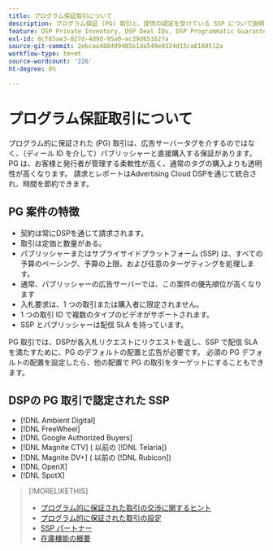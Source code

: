 ```yaml
---
title: プログラム保証取引について
description: プログラム保証 (PG) 取引と、提供の認定を受けている SSP について説明します。
feature: DSP Private Inventory, DSP Deal IDs, DSP Programmatic Guaranteed Deals
exl-id: 8cf85ae3-027d-4d9d-95a0-ac39d651627a
source-git-commit: 2ebcaa488499485b1da549e0324d15ca8160512a
workflow-type: tm+mt
source-wordcount: '226'
ht-degree: 0%

---
```


# プログラム保証取引について

プログラム的に保証された (PG) 取引は、広告サーバータグを介するのではなく、（ディール ID を介して）パブリッシャーと直接購入する保証があります。 PG は、お客様と発行者が管理する柔軟性が高く、通常のタグの購入よりも透明性が高くなります。 請求とレポートはAdvertising Cloud DSPを通じて統合され、時間を節約できます。

## PG 案件の特徴

* 契約は常にDSPを通じて請求されます。
* 取引は定価と数量がある。
* パブリッシャーまたはサプライサイドプラットフォーム (SSP) は、すべての予算のペーシング、予算の上限、および任意のターゲティングを処理します。
* 通常、パブリッシャーの広告サーバーでは、この案件の優先順位が高くなります
* 入札要求は、1 つの取引または購入者に限定されません。
* 1 つの取引 ID で複数のタイプのビデオがサポートされます。
* SSP とパブリッシャーは配信 SLA を持っています。

PG 取引では、DSPが各入札リクエストにリクエストを返し、SSP で配信 SLA を満たすために、PG のデフォルトの配置と広告が必要です。 必須の PG デフォルトの配置を設定したら、他の配置で PG の取引をターゲットにすることもできます。

## DSPの PG 取引で認定された SSP

* [!DNL Ambient Digital]
* [!DNL FreeWheel]
* [!DNL Google Authorized Buyers]
* [!DNL Magnite CTV] ( 以前の [!DNL Telaria])
* [!DNL Magnite DV+] ( 以前の [!DNL Rubicon])
* [!DNL OpenX]
* [!DNL SpotX]

>[!MORELIKETHIS]
>
>* [プログラム的に保証された取引の交渉に関するヒント](/help/dsp/inventory/programmatic-guaranteed-tips.md)
>* [プログラム的に保証された取引の設定](programmatic-guaranteed-set-up.md)
>* [SSP パートナー](ssp-partners.md)
>* [在庫機能の概要](inventory-overview.md)

